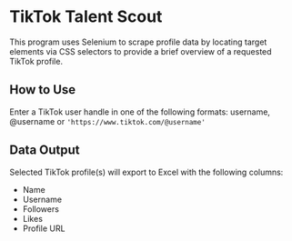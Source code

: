 # TikTok Talent Scout
This program uses Selenium to scrape profile data by locating target elements via CSS selectors to provide a brief overview of a requested TikTok profile.

## How to Use
Enter a TikTok user handle in one of the following formats:
username, @username or `'https://www.tiktok.com/@username'`

## Data Output
Selected TikTok profile(s) will export to Excel with the following columns:
- Name
- Username
- Followers
- Likes
- Profile URL
